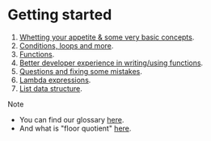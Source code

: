 # Getting started

1. [Whetting your appetite & some very basic concepts](./whetting-your-appetite-and-basic-concepts.md).
2. [Conditions, loops and more](./most-common-statements.md).
3. [Functions](./functions.md).
4. [Better developer experience in writing/using functions](./better-dev-exp.md).
5. [Questions and fixing some mistakes](./questions-fixing-some-mistakes.md).
6. [Lambda expressions](./lambda-expressions.md).
7. [List data structure](./list-data-structure.md).


> [!NOTE]
>
> - You can find our glossary [here](./glossary.md).
> - And what is "floor quotient" [here](./floor-quotient.md).
